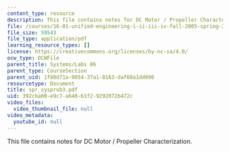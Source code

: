 ```yaml
---
content_type: resource
description: This file contains notes for DC Motor / Propeller Characterization.
file: /courses/16-01-unified-engineering-i-ii-iii-iv-fall-2005-spring-2006/392cba00e9c7a64061f29292072b472c_spr_sysprob3.pdf
file_size: 59543
file_type: application/pdf
learning_resource_types: []
license: https://creativecommons.org/licenses/by-nc-sa/4.0/
ocw_type: OCWFile
parent_title: Systems/Labs 06
parent_type: CourseSection
parent_uid: 1f88d71a-9054-37a1-8163-daf60a1dd696
resourcetype: Document
title: spr_sysprob3.pdf
uid: 392cba00-e9c7-a640-61f2-9292072b472c
video_files:
  video_thumbnail_file: null
video_metadata:
  youtube_id: null
---
```

This file contains notes for DC Motor / Propeller Characterization.